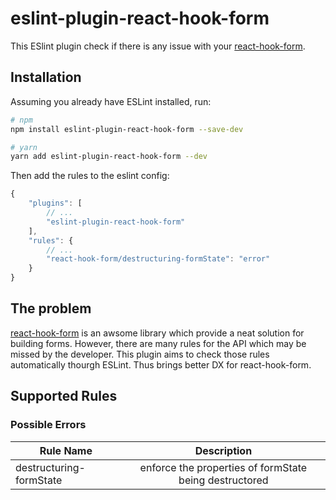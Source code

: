 # eslint-plugin-react-hook-form

This ESlint plugin check if there is any issue with your [react-hook-form](https://github.com/react-hook-form/react-hook-form).

## Installation

Assuming you already have ESLint installed, run:

```bash
# npm
npm install eslint-plugin-react-hook-form --save-dev

# yarn
yarn add eslint-plugin-react-hook-form --dev
```

Then add the rules to the eslint config:

```js
{
    "plugins": [
        // ...
        "eslint-plugin-react-hook-form"
    ],
    "rules": {
        // ...
        "react-hook-form/destructuring-formState": "error"
    }
}
```

## The problem

[react-hook-form](https://github.com/react-hook-form/react-hook-form) is an awsome library which provide a neat solution for building forms. However, there are many rules for the API which may be missed by the developer. This plugin aims to check those rules automatically thourgh ESLint. Thus brings better DX for react-hook-form.

## Supported Rules

### Possible Errors

| Rule Name               |                      Description                       |
| ----------------------- | :----------------------------------------------------: |
| destructuring-formState | enforce the properties of formState being destructored |
